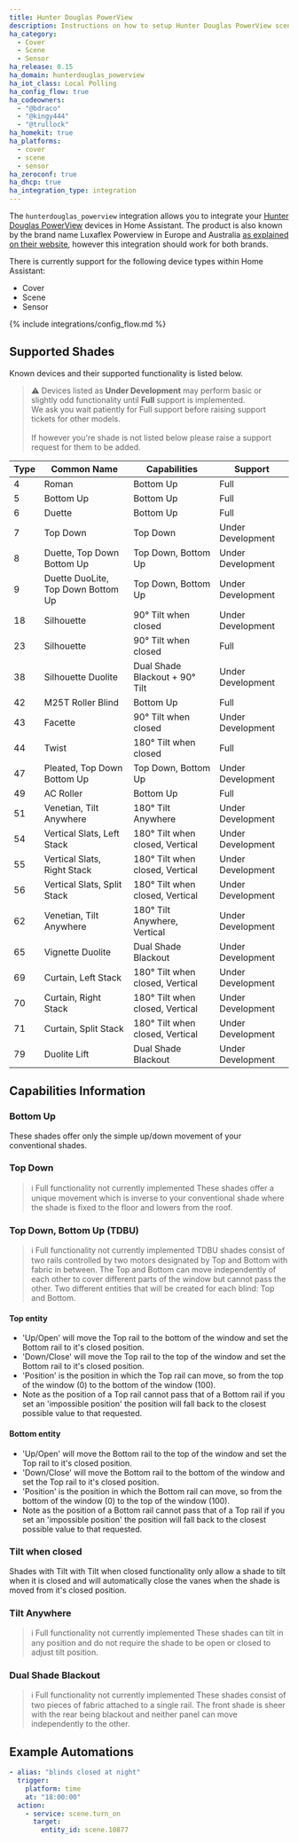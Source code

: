 ```yaml
---
title: Hunter Douglas PowerView
description: Instructions on how to setup Hunter Douglas PowerView scenes within Home Assistant.
ha_category:
  - Cover
  - Scene
  - Sensor
ha_release: 0.15
ha_domain: hunterdouglas_powerview
ha_iot_class: Local Polling
ha_config_flow: true
ha_codeowners:
  - "@bdraco"
  - "@kingy444"
  - "@trullock"
ha_homekit: true
ha_platforms:
  - cover
  - scene
  - sensor
ha_zeroconf: true
ha_dhcp: true
ha_integration_type: integration
---
```


The `hunterdouglas_powerview` integration allows you to integrate your [Hunter Douglas PowerView](https://www.hunterdouglas.com/operating-systems/powerview-motorization/support) devices in Home Assistant. The product is also known by the brand name Luxaflex Powerview in Europe and Australia [as explained on their website](https://www.hunterdouglasgroup.com/company/brands-in-action/), however this integration should work for both brands.

There is currently support for the following device types within Home Assistant:

- Cover
- Scene
- Sensor

{% include integrations/config_flow.md %}

## Supported Shades

Known devices and their supported functionality is listed below.

> :warning: Devices listed as **Under Development** may perform basic or slightly odd functionality until **Full** support is implemented.\
> We ask you wait patiently for Full support before raising support tickets for other models.\
> \
> If however you're shade is not listed below please raise a support request for them to be added.

| Type | Common Name                        | Capabilities                    | Support           |
| ---- | ---------------------------------- | ------------------------------- | ----------------- |
| 4    | Roman                              | Bottom Up                       | Full              |
| 5    | Bottom Up                          | Bottom Up                       | Full              |
| 6    | Duette                             | Bottom Up                       | Full              |
| 7    | Top Down                           | Top Down                        | Under Development |
| 8    | Duette, Top Down Bottom Up         | Top Down, Bottom Up             | Under Development |
| 9    | Duette DuoLite, Top Down Bottom Up | Top Down, Bottom Up             | Under Development |
| 18   | Silhouette                         | 90° Tilt when closed            | Under Development |
| 23   | Silhouette                         | 90° Tilt when closed            | Full              |
| 38   | Silhouette Duolite                 | Dual Shade Blackout + 90° Tilt  | Under Development |
| 42   | M25T Roller Blind                  | Bottom Up                       | Full              |
| 43   | Facette                            | 90° Tilt when closed            | Under Development |
| 44   | Twist                              | 180° Tilt when closed           | Full              |
| 47   | Pleated, Top Down Bottom Up        | Top Down, Bottom Up             | Under Development |
| 49   | AC Roller                          | Bottom Up                       | Full              |
| 51   | Venetian, Tilt Anywhere            | 180° Tilt Anywhere              | Under Development |
| 54   | Vertical Slats, Left Stack         | 180° Tilt when closed, Vertical | Under Development |
| 55   | Vertical Slats, Right Stack        | 180° Tilt when closed, Vertical | Under Development |
| 56   | Vertical Slats, Split Stack        | 180° Tilt when closed, Vertical | Under Development |
| 62   | Venetian, Tilt Anywhere            | 180° Tilt Anywhere, Vertical    | Under Development |
| 65   | Vignette Duolite                   | Dual Shade Blackout             | Under Development |
| 69   | Curtain, Left Stack                | 180° Tilt when closed, Vertical | Under Development |
| 70   | Curtain, Right Stack               | 180° Tilt when closed, Vertical | Under Development |
| 71   | Curtain, Split Stack               | 180° Tilt when closed, Vertical | Under Development |
| 79   | Duolite Lift                       | Dual Shade Blackout             | Under Development |

## Capabilities Information

### Bottom Up

These shades offer only the simple up/down movement of your conventional shades.

### Top Down

> :information_source: Full functionality not currently implemented
These shades offer a unique movement which is inverse to your conventional shade where the shade is fixed to the floor and lowers from the roof.

### Top Down, Bottom Up (TDBU)

> :information_source: Full functionality not currently implemented
TDBU shades consist of two rails controlled by two motors designated by Top and Bottom with fabric in between.
The Top and Bottom can move independently of each other to cover different parts of the window but cannot pass the other.
Two different entities that will be created for each blind: Top and Bottom.

#### Top entity

- 'Up/Open' will move the Top rail to the bottom of the window and set the Bottom rail to it's closed position.
- 'Down/Close' will move the Top rail to the top of the window and set the Bottom rail to it's closed position.
- 'Position' is the position in which the Top rail can move, so from the top of the window (0) to the bottom of the window (100).
- Note as the position of a Top rail cannot pass that of a Bottom rail if you set an 'impossible position' the position will fall back to the closest possible value to that requested.

#### Bottom entity

- 'Up/Open' will move the Bottom rail to the top of the window and set the Top rail to it's closed position.
- 'Down/Close' will move the Bottom rail to the bottom of the window and set the Top rail to it's closed position.
- 'Position' is the position in which the Bottom rail can move, so from the bottom of the window (0) to the top of the window (100).
- Note as the position of a Bottom rail cannot pass that of a Top rail if you set an 'impossible position' the position will fall back to the closest possible value to that requested.

### Tilt when closed

Shades with Tilt with Tilt when closed functionality only allow a shade to tilt when it is closed and will automatically close the vanes when the shade is moved from it's closed position.

### Tilt Anywhere

> :information_source: Full functionality not currently implemented
These shades can tilt in any position and do not require the shade to be open or closed to adjust tilt position.

### Dual Shade Blackout

> :information_source: Full functionality not currently implemented
These shades consist of two pieces of fabric attached to a single rail. The front shade is sheer with the rear being blackout and neither panel can move independently to the other.

## Example Automations

``` yaml
- alias: "blinds closed at night"
  trigger:
    platform: time
    at: "18:00:00"
  action:
    - service: scene.turn_on
      target:
        entity_id: scene.10877
```
